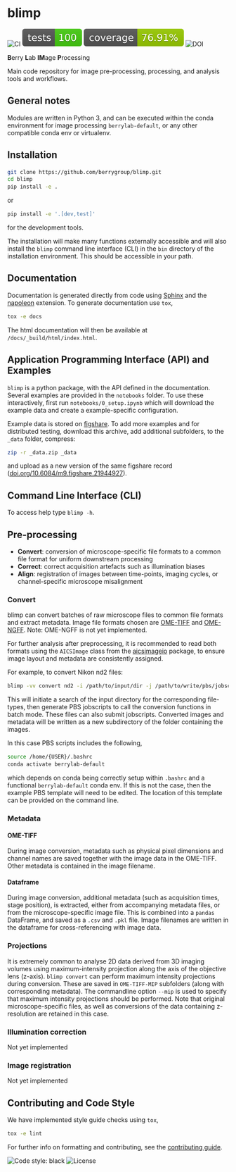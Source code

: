 # blimp

![CI](https://github.com/berrygroup/blimp/actions/workflows/ci.yml/badge.svg)
![Tests](tests/coverage/tests.svg)
![Coverage](tests/coverage/coverage.svg)
![DOI](https://zenodo.org/badge/508656801.svg)

**B**erry **L**ab **IM**age **P**rocessing

Main code repository for image pre-processing, processing, and analysis tools and workflows.

## General notes

Modules are written in Python 3, and can be executed within the conda environment for image processing `berrylab-default`, or any other compatible conda env or virtualenv.

## Installation

```bash
git clone https://github.com/berrygroup/blimp.git
cd blimp
pip install -e .
```

or

```bash
pip install -e '.[dev,test]'
```

for the development tools.

The installation will make many functions externally accessible and will also install the `blimp` command line interface (CLI) in the `bin` directory of the installation environment. This should be accessible in your path.

## Documentation

Documentation is generated directly from code using [Sphinx](https://www.sphinx-doc.org/en/master/) and the [napoleon](https://www.sphinx-doc.org/en/master/usage/extensions/napoleon.html) extension. To generate documentation use `tox`,

```bash
tox -e docs
```

The html documentation will then be available at `/docs/_build/html/index.html`.

## Application Programming Interface (API) and Examples

`blimp` is a python package, with the API defined in the documentation. Several examples are provided in the `notebooks` folder. To use these interactively, first run `notebooks/0_setup.ipynb` which will download the example data and create a example-specific configuration.

Example data is stored on [figshare](https://figshare.com/articles/dataset/blimp_example_data/21944927). To add more examples and for distributed testing, download this archive, add additional subfolders, to the `_data` folder, compress:

```bash
zip -r _data.zip _data
```

and upload as a new version of the same figshare record ([doi.org/10.6084/m9.figshare.21944927](https://doi.org/10.6084/m9.figshare.21944927)).

## Command Line Interface (CLI)

To access help type `blimp -h`.

## Pre-processing

- **Convert**: conversion of microscope-specific file formats to a common file format for uniform downstream processing
- **Correct**: correct acquisition artefacts such as illumination biases
- **Align**: registration of images between time-points, imaging cycles, or channel-specific microscope misalignment

### Convert

blimp can convert batches of raw microscope files to common file formats and extract metadata. Image file formats chosen are [OME-TIFF](https://docs.openmicroscopy.org/ome-model/5.6.3/ome-tiff/) and [OME-NGFF](https://ngff.openmicroscopy.org/latest/). Note: OME-NGFF is not yet implemented.

For further analysis after preprocessing, it is recommended to read both formats using the `AICSImage` class from the [aicsimageio](https://github.com/AllenCellModeling/aicsimageio) package, to ensure image layout and metadata are consistently assigned.

For example, to convert Nikon nd2 files:

```bash
blimp -vv convert nd2 -i /path/to/input/dir -j /path/to/write/pbs/jobscripts --user {zID} --submit
```

This will initiate a search of the input directory for the corresponding file-types, then generate PBS jobscripts to call the conversion functions in batch mode. These files can also submit jobscripts. Converted images and metadata will be written as a new subdirectory of the folder containing the images.

In this case PBS scripts includes the following,

```bash
source /home/{USER}/.bashrc
conda activate berrylab-default
```

which depends on conda being correctly setup within `.bashrc` and a functional `berrylab-default` conda env. If this is not the case, then the example PBS template will need to be edited. The location of this template can be provided on the command line.

### Metadata

#### OME-TIFF

During image conversion, metadata such as physical pixel dimensions and channel names are saved together with the image data in the OME-TIFF. Other metadata is contained in the image filename.

#### Dataframe

During image conversion, additional metadata (such as acquisition times, stage position), is extracted, either from accompanying metadata files, or from the microscope-specific image file. This is combined into a `pandas` DataFrame, and saved as a `.csv` and `.pkl` file. Image filenames are written in the dataframe for cross-referencing with image data.

### Projections

It is extremely common to analyse 2D data derived from 3D imaging volumes using maximum-intensity projection along the axis of the objective lens (z-axis). `blimp convert` can perform maximum intensity projections during conversion. These are saved in `OME-TIFF-MIP` subfolders (along with corresponding metadata). The commandline option `--mip` is used to specify that maximum intensity projections should be performed. Note that original microscope-specific files, as well as conversions of the data containing z-resolution are retained in this case.

### Illumination correction

Not yet implemented

### Image registration

Not yet implemented

## Contributing and Code Style

We have implemented style guide checks using `tox`,

```bash
tox -e lint
```

For further info on formatting and contributing, see the [contributing guide](CONTRIBUTING.rst).

![Code style: black](https://img.shields.io/badge/code%20style-black-000000.svg)
![License](https://img.shields.io/badge/License-BSD_3--Clause-blue.svg)